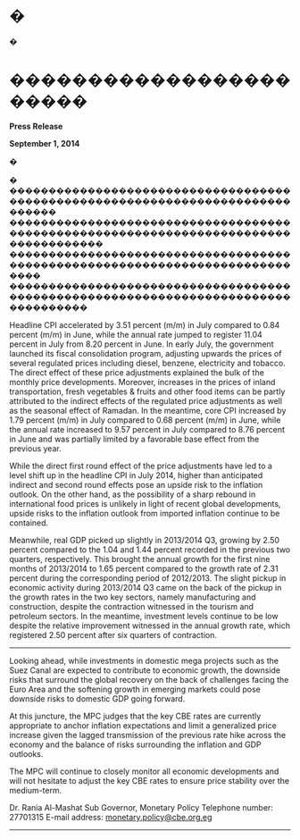 # �

**_�_**


# �����������������������


**Press Release**

**September 1, 2014**

**_�_**

**_�_**
**_������������������������������������������������������������������������������_**
**_������������������������������������������������������������������������������������_**
**_����������������������������������������������������������������������������_**
**_����������������������������������������������������������������������������������_**

Headline CPI accelerated by 3.51 percent (m/m) in July compared to 0.84 percent
(m/m) in June, while the annual rate jumped to register 11.04 percent in July from
8.20 percent in June. In early July, the government launched its fiscal consolidation
program, adjusting upwards the prices of several regulated prices including diesel,
benzene, electricity and tobacco. The direct effect of these price adjustments
explained the bulk of the monthly price developments. Moreover, increases in the
prices of inland transportation, fresh vegetables & fruits and other food items can be
partly attributed to the indirect effects of the regulated price adjustments as well as
the seasonal effect of Ramadan. In the meantime, core CPI increased by 1.79 percent
(m/m) in July compared to 0.68 percent (m/m) in June, while the annual rate
increased to 9.57 percent in July compared to 8.76 percent in June and was partially
limited by a favorable base effect from the previous year.

While the direct first round effect of the price adjustments have led to a level shift
up in the headline CPI in July 2014, higher than anticipated indirect and second
round effects pose an upside risk to the inflation outlook. On the other hand, as the
possibility of a sharp rebound in international food prices is unlikely in light of recent
global developments, upside risks to the inflation outlook from imported inflation
continue to be contained.

Meanwhile, real GDP picked up slightly in 2013/2014 Q3, growing by 2.50 percent
compared to the 1.04 and 1.44 percent recorded in the previous two quarters,
respectively. This brought the annual growth for the first nine months of 2013/2014
to 1.65 percent compared to the growth rate of 2.31 percent during the
corresponding period of 2012/2013. The slight pickup in economic activity during
2013/2014 Q3 came on the back of the pickup in the growth rates in the two key
sectors, namely manufacturing and construction, despite the contraction witnessed
in the tourism and petroleum sectors. In the meantime, investment levels continue
to be low despite the relative improvement witnessed in the annual growth rate,
which registered 2.50 percent after six quarters of contraction.


-----

Looking ahead, while investments in domestic mega projects such as the Suez Canal
are expected to contribute to economic growth, the downside risks that surround
the global recovery on the back of challenges facing the Euro Area and the softening
growth in emerging markets could pose downside risks to domestic GDP going
forward.

At this juncture, the MPC judges that the key CBE rates are currently appropriate to
anchor inflation expectations and limit a generalized price increase given the lagged
transmission of the previous rate hike across the economy and the balance of risks
surrounding the inflation and GDP outlooks.

The MPC will continue to closely monitor all economic developments and will not
hesitate to adjust the key CBE rates to ensure price stability over the medium-term.

Dr. Rania Al-Mashat
Sub Governor, Monetary Policy
Telephone number: 27701315
E-mail address: monetary.policy@cbe.org.eg


-----


